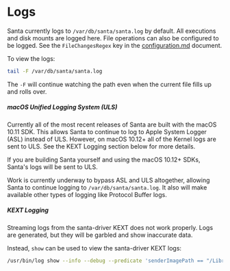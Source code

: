 # Logs

Santa currently logs to `/var/db/santa/santa.log` by default. All executions and disk mounts are logged here. File operations can also be configured to be logged. See the `FileChangesRegex` key in the [configuration.md](../deployment/configuration.md) document.

To view the logs:

```sh
tail -F /var/db/santa/santa.log
```

The `-F` will continue watching the path even when the current file fills up and rolls over.

##### macOS Unified Logging System (ULS)

Currently all of the most recent releases of Santa are built with the macOS 10.11 SDK. This allows Santa to continue to log to Apple System Logger (ASL) instead of ULS. However, on macOS 10.12+ all of the Kernel logs are sent to ULS. See the KEXT Logging section below for more details.

If you are building Santa yourself and using the macOS 10.12+ SDKs, Santa's logs will be sent to ULS.

Work is currently underway to bypass ASL and ULS altogether, allowing Santa to continue logging to `/var/db/santa/santa.log`. It also will make available other types of logging like Protocol Buffer logs.

##### KEXT Logging

Streaming logs from the santa-driver KEXT does not work properly. Logs are generated, but they will be garbled and show inaccurate data.

Instead, `show` can be used to view the santa-driver KEXT logs:

```sh
/usr/bin/log show --info --debug --predicate 'senderImagePath == "/Library/Extensions/santa-driver.kext/Contents/MacOS/santa-driver"'
```


